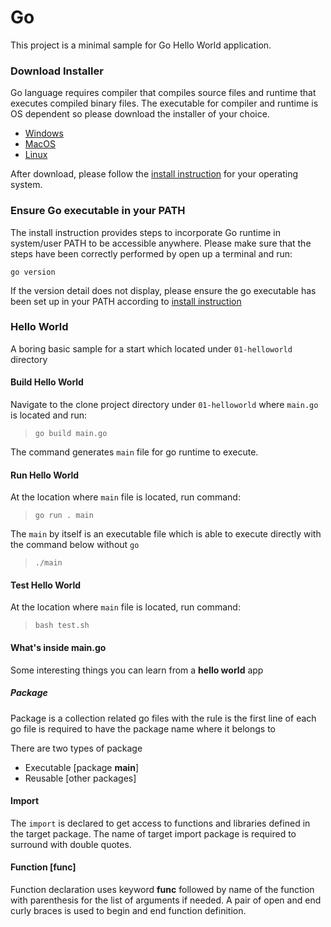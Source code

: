 # Go

This project is a minimal sample for Go Hello World application.

### Download Installer

Go language requires compiler that compiles source files and runtime that executes compiled binary files. The executable for compiler and runtime is OS dependent so please download the installer of your choice.

* [Windows](https://dl.google.com/go/go1.12.5.windows-amd64.msi)
* [MacOS](https://dl.google.com/go/go1.12.5.darwin-amd64.pkg)
* [Linux](https://dl.google.com/go/go1.12.5.linux-amd64.tar.gz)

After download, please follow the [install instruction](https://golang.org/doc/install) for your operating system.

### Ensure Go executable in your PATH

The install instruction provides steps to incorporate Go runtime in system/user PATH to be accessible anywhere.
Please make sure that the steps have been correctly performed by open up a terminal and run:

`go version`

If the version detail does not display, please ensure the go executable has been set up in your PATH according to [install instruction](https://golang.org/doc/install) 

### Hello World

A boring basic sample for a start which located under `01-helloworld` directory

#### Build Hello World

Navigate to the clone project directory under `01-helloworld` where `main.go` is located and run:

> `go build main.go`

The command generates `main` file for go runtime to execute.

#### Run Hello World

At the location where `main` file is located, run command:

> `go run . main`

The `main` by itself is an executable file which is able to execute directly with the command below without `go`

> `./main`

#### Test Hello World

At the location where `main` file is located, run command:

> `bash test.sh`

#### What's inside main.go

Some interesting things you can learn from a **hello world** app

##### Package

Package is a collection related go files with the rule is the first line of each go file is required to have the package name where it belongs to

There are two types of package

- Executable [package **main**]
- Reusable [other packages]

#### Import

The `import` is declared to get access to functions and libraries defined in the target package. The name of target import package is required to surround with double quotes.

#### Function [func]

Function declaration uses keyword **func** followed by name of the function with parenthesis for the list of arguments if needed. A pair of open and end curly braces is used to begin and end function definition.
